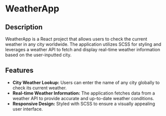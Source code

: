 # WeatherApp

## Description

WeatherApp is a React project that allows users to check the current weather in any city worldwide. The application utilizes SCSS for styling and leverages a weather API to fetch and display real-time weather information based on the user-inputted city.

## Features

- **City Weather Lookup:** Users can enter the name of any city globally to check its current weather.
- **Real-time Weather Information:** The application fetches data from a weather API to provide accurate and up-to-date weather conditions.
- **Responsive Design:** Styled with SCSS to ensure a visually appealing user interface.
